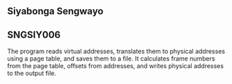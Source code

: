 ## Siyabonga Sengwayo
## SNGSIY006

The program reads virtual addresses, translates them to physical addresses using a page table, and saves them to a file. It calculates frame numbers from the page table, offsets from addresses, and writes physical addresses to the output file.
